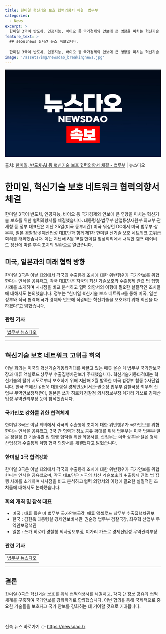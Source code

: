 ```yaml
---
title: 한미일 혁신기술 보호 협력의향서 체결  법무부
categories:
  - News
excerpt: >
  한미일 3국이 반도체, 인공지능, 바이오 등 국가경제와 안보에 큰 영향을 미치는 혁신기술 보호를 위한 협력의…
feature_text: >
  ## seoulnews 실시간 뉴스 속보입니다.

  한미일 3국이 반도체, 인공지능, 바이오 등 국가경제와 안보에 큰 영향을 미치는 혁신기술 보호를 위한 협력의…
image: '/assets/img/newsdao_breakingnews.jpg'
---
```


![뉴스다오 속보](/assets/img/newsdao_breakingnews.jpg)

<p>출처: <a href="https://newsdao.kr/3683" rel="dofollow">한미일, 반도체·AI 등 혁신기술 보호 협력의향서 체결 - 법무부</a> | 뉴스다오</p>

<h1>한미일, 혁신기술 보호 네트워크 협력의향서 체결</h1>
<p data-ke-size="size16">한미일 3국이 반도체, 인공지능, 바이오 등 국가경제와 안보에 큰 영향을 미치는 혁신기술 보호를 위한 협력의향서를 체결했습니다. 대통령실·법무부·산업통상자원부·외교부·관세청 등 정부 대표단은 지난 25일(미국 동부시간) 미국 워싱턴 DC에서 미국 법무부·상무부, 일본 경찰청·경제산업성 대표단과 함께 제1차 한미일 신기술 보호 네트워크 고위급 회의를 개최했습니다. 이는 지난해 8월 18일 한미일 정상회의에서 채택한 캠프 데이비드 정신에 따른 후속 조치의 일환으로 열렸습니다.</p>

<h2>미국, 일본과의 미래 협력 방향</h2>
<p data-ke-size="size16">한미일 3국은 이날 회의에서 각국의 수출통제 조치에 대한 위반행위가 국가안보를 위협한다는 인식을 공유하고, 각국 대표단은 자국의 최신 기술보호와 수출통제 관련 법 집행 사례를 소개하며 시사점을 비교 분석하고 협력 의향서의 이행에 필요한 실질적인 조치들에 대해서도 논의했습니다. 정부는 “한미일 혁신기술 보호 네트워크를 통해 미국, 일본 정부와 적극 협력해 국가 경제와 안보에 직결되는 혁신기술을 보호하기 위해 최선을 다하겠다”고 밝혔습니다.</p>

<h3>관련 기사</h3>
<table>
  <tr>
    <td style="text-align: center; height: 17px;"><a href="https://newsdao.kr/3683">법무부 뉴스다오</a></td>
  </tr>
</table>

<hr>

<h2>혁신기술 보호 네트워크 고위급 회의</h2>
<p data-ke-size="size16">이날 회의는 미국의 혁신기술기동타격대를 이끌고 있는 매튜 올슨 미 법무부 국가안보국장과 매튜 액셀로드 상무부 수출집행차관보가 주재했습니다. 혁신기술기동타격대는 혁신기술의 탈취 시도로부터 보호하기 위해 지난해 2월 발족한 미국 범정부 합동수사단입니다. 한국 측에선 김현욱 대통령실 경제안보비서관·권순정 법무부 검찰국장·최우혁 산업부 무역안보정책관이, 일본은 쓰가 히로키 경찰청 외사정보부장·이가리 가쓰로 경제산업성 무역관리부장 등이 참석했습니다.</p>

<h3>국가안보 강화를 위한 협력체계</h3>
<p data-ke-size="size16">한미일 3국은 이날 회의에서 각국의 수출통제 조치에 대한 위반행위가 국가안보를 위협한다는 인식을 공유했고, 3국 간 협력과 정보 공유 확대를 위해 법무부는 미국 법무부·일본 경찰청 간 기술유출 법 집행 협력을 위한 의향서를, 산업부는 미국 상무부·일본 경제산업성과 수출통제 이행 협력 의향서를 체결했다고 밝혔습니다.</p>

<h3>한미일 3국 협력강화</h3>
<p data-ke-size="size16">한미일 3국은 이날 회의에서 각국의 수출통제 조치에 대한 위반행위가 국가안보를 위협한다는 인식을 공유했으며, 각국 대표단은 자국의 최신 기술보호와 수출통제 관련 법 집행 사례를 소개하며 시사점을 비교 분석하고 협력 의향서의 이행에 필요한 실질적인 조치들에 대해서도 논의했습니다.</p>

<h3>회의 개최 및 참석 대표</h3>
<ul>
  <li>미국 : 매튜 올슨 미 법무부 국가안보국장, 매튜 액셀로드 상무부 수출집행차관보</li>
  <li>한국 : 김현욱 대통령실 경제안보비서관, 권순정 법무부 검찰국장, 최우혁 산업부 무역안보정책관</li>
  <li>일본 : 쓰가 히로키 경찰청 외사정보부장, 이가리 가쓰로 경제산업성 무역관리부장</li>
</ul>

<h3>관련 기사</h3>
<table>
  <tr>
    <td style="text-align: center; height: 17px;"><a href="https://newsdao.kr/3683">법무부 뉴스다오</a></td>
  </tr>
</table>

<hr>

<h2>결론</h2>
<p data-ke-size="size16">한미일 3국은 혁신기술 보호를 위해 협력의향서를 체결하고, 각국 간 정보 공유와 협력체계를 구축하여 국가안보를 강화하기로 합의했습니다. 이번 협의를 통해 국제적으로 중요한 기술들을 보호하고 국가 안보를 강화하는 데 기여할 것으로 기대됩니다.</p>
<p data-ke-size="size16">&nbsp;</p> 

신속 뉴스 바로가기 👉 <a href="https://newsdao.kr" rel="dofollow">https://newsdao.kr</a>


